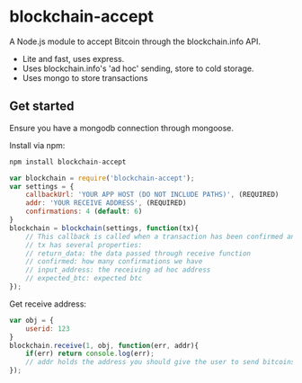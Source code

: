 # blockchain-accept
A Node.js module to accept Bitcoin through the blockchain.info API.
- Lite and fast, uses express.
- Uses blockchain.info's 'ad hoc' sending, store to cold storage.
- Uses mongo to store transactions

## Get started
Ensure you have a mongodb connection through mongoose.

Install via npm:
```javascript
npm install blockchain-accept
```

```javascript
var blockchain = require('blockchain-accept');
var settings = {
	callbackUrl: 'YOUR APP HOST (DO NOT INCLUDE PATHS)', (REQUIRED)
	addr: 'YOUR RECEIVE ADDRESS', (REQUIRED)
	confirmations: 4 (default: 6)
}
blockchain = blockchain(settings, function(tx){
	// This callback is called when a transaction has been confirmed and returns object data given to the receive function.
	// tx has several properties:
	// return_data: the data passed through receive function
	// confirmed: how many confirmations we have
	// input_address: the receiving ad hoc address
	// expected_btc: expected btc
});
```

Get receive address:
```javascript
var obj = {
	userid: 123
}
blockchain.receive(1, obj, function(err, addr){
	if(err) return console.log(err);
	// addr holds the address you should give the user to send bitcoins to
});
```
